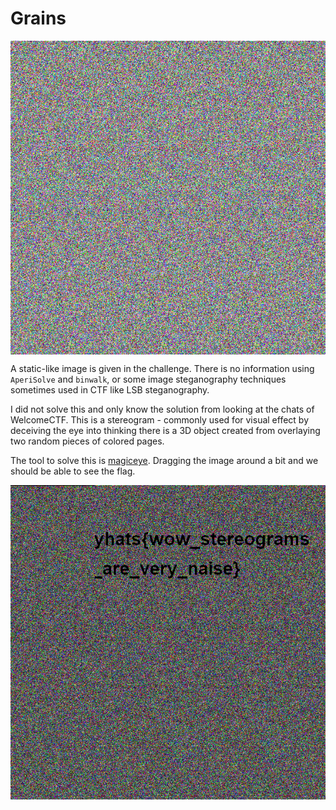 # Grains

<img src="./grains.png" style="display:block;margin-left:auto;margin-right:auto">

A static-like image is given in the challenge. There is no information using `AperiSolve` and `binwalk`, or some image steganography techniques sometimes used in CTF like LSB steganography. 

I did not solve this and only know the solution from looking at the chats of WelcomeCTF. This is a stereogram - commonly used for visual effect by deceiving the eye into thinking there is a 3D object created from overlaying two random pieces of colored pages.

The tool to solve this is [magiceye](https://magiceye.ecksdee.co.uk/). Dragging the image around a bit and we should be able to see the flag. 

<img src="./stereogram.PNG" style="display:block;margin-left:auto;margin-right:auto">